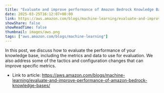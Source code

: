 ```yaml
---
title: "Evaluate and improve performance of Amazon Bedrock Knowledge Bases"
date: 2025-03-25T16:12:07+00:00
link: https://aws.amazon.com/blogs/machine-learning/evaluate-and-improve-performance-of-amazon-bedrock-knowledge-bases/
showShare: false
showReadTime: false
thumbnail: images/aws.png
tags: ["aws.amazon.com/blogs/machine-learning"]
---
```

In this post, we discuss how to evaluate the performance of your knowledge base, including the metrics and data to use for evaluation. We also address some of the tactics and configuration changes that can improve specific metrics.

- Link to article: https://aws.amazon.com/blogs/machine-learning/evaluate-and-improve-performance-of-amazon-bedrock-knowledge-bases/